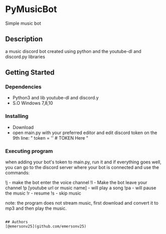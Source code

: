 # PyMusicBot

Simple music bot

## Description

a music discord bot created using python and the youtube-dl and discord.py libraries


## Getting Started

### Dependencies

* Python3 and lib youtube-dl and discord.y
* S.O Windows 7,8,10

### Installing

* Download 
* open main.py with your preferred editor and edit discord token on the 9th line: " token = '' # TOKEN Here "


### Executing program

when adding your bot's token to main.py, run it and if everything goes well, you can go to the discord server where your bot is connected and use the commands:

!j - make the bot enter the voice channel
!l - Make the bot leave your channel
!p [youtube url or music name] - will play a song
!pa - will pause the music
!r - resume
!s - skip music

note: the program does not stream music, first download and convert it to mp3 and then play the music.
```

## Authors
[@emersonv25](github.com/emersonv25)


